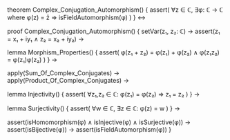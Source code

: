 theorem Complex_Conjugation_Automorphism() {
  assert(
    ∀z ∈ ℂ, ∃φ: ℂ → ℂ where φ(z) = z̄ ⇒ 
    isFieldAutomorphism(φ)
  )
} ↔

proof Complex_Conjugation_Automorphism() {
  setVar(z₁, z₂: ℂ) →
  assert(z₁ = x₁ + iy₁ ∧ z₂ = x₂ + iy₂) →
  
  lemma Morphism_Properties() {
    assert(
      φ(z₁ + z₂) = φ(z₁) + φ(z₂) ∧
      φ(z₁z₂) = φ(z₁)φ(z₂)
    )
  } →
  
  apply(Sum_Of_Complex_Conjugates) →
  apply(Product_Of_Complex_Conjugates) →
  
  lemma Injectivity() {
    assert(
      ∀z₁,z₂ ∈ ℂ: φ(z₁) = φ(z₂) ⇒ z₁ = z₂
    )
  } →
  
  lemma Surjectivity() {
    assert(
      ∀w ∈ ℂ, ∃z ∈ ℂ: φ(z) = w
    )
  } →
  
  assert(isHomomorphism(φ) ∧ isInjective(φ) ∧ isSurjective(φ)) →
  assert(isBijective(φ)) →
  assert(isFieldAutomorphism(φ))
}